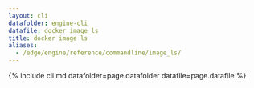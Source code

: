 ```yaml
---
layout: cli
datafolder: engine-cli
datafile: docker_image_ls
title: docker image ls
aliases:
  - /edge/engine/reference/commandline/image_ls/
---
```

<!--
This page is automatically generated from Docker's source code. If you want to
suggest a change to the text that appears here, open a ticket or pull request
in the source repository on GitHub:

https://github.com/docker/cli
-->

{% include cli.md datafolder=page.datafolder datafile=page.datafile %}

